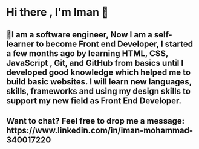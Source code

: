 <h1>Hi there , I'm Iman 👋</h1>

<h2>📖I am a software engineer, Now I am a self-learner to become Front end Developer, I started a few months ago by learning HTML, CSS, JavaScript , Git, and GitHub from basics until I developed good knowledge which helped me to build basic websites.
I will learn new languages, skills, frameworks and using my design skills to support my new field as Front End Developer.
 </h2>

<h2>Want to chat? Feel free to drop me a message: https://www.linkedin.com/in/iman-mohammad-340017220</h2>
